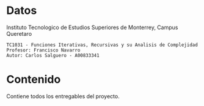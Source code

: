 # Datos

Instituto Tecnologico de Estudios Superiores de Monterrey, Campus Queretaro

    TC1031 - Funciones Iterativas, Recursivas y su Analisis de Complejidad
    Profesor: Francisco Navarro
    Autor: Carlos Salguero - A00833341

# Contenido

Contiene todos los entregables del proyecto.
